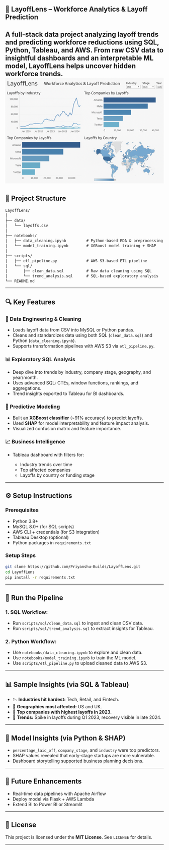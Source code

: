 ## 💼 LayoffLens – Workforce Analytics & Layoff Prediction

A full-stack data project analyzing layoff trends and predicting workforce reductions using **SQL**, **Python**, **Tableau**, and **AWS**. From raw CSV data to insightful dashboards and an interpretable ML model, LayoffLens helps uncover hidden workforce trends.
![alt text](LayoffLens.png)
---

## 📂 Project Structure

```
LayoffLens/
│
├── data/
│   └── layoffs.csv
│
├── notebooks/
│   ├── data_cleaning.ipynb         # Python-based EDA & preprocessing
│   └── model_training.ipynb        # XGBoost model training + SHAP
│
├── scripts/
│   ├── etl_pipeline.py             # AWS S3-based ETL pipeline
│   └── sql/
│       ├── clean_data.sql          # Raw data cleaning using SQL
│       └── trend_analysis.sql      # SQL-based exploratory analysis
└── README.md
```

---

## 🔍 Key Features

### 📌 Data Engineering & Cleaning

* Loads layoff data from CSV into MySQL or Python pandas.
* Cleans and standardizes data using both SQL (`clean_data.sql`) and Python (`data_cleaning.ipynb`).
* Supports transformation pipelines with AWS S3 via `etl_pipeline.py`.

### 📊 Exploratory SQL Analysis

* Deep dive into trends by industry, company stage, geography, and year/month.
* Uses advanced SQL: CTEs, window functions, rankings, and aggregations.
* Trend insights exported to Tableau for BI dashboards.

### 🤖 Predictive Modeling

* Built an **XGBoost classifier** (\~91% accuracy) to predict layoffs.
* Used **SHAP** for model interpretability and feature impact analysis.
* Visualized confusion matrix and feature importance.

### 📈 Business Intelligence

* Tableau dashboard with filters for:

  * Industry trends over time
  * Top affected companies
  * Layoffs by country or funding stage

---

## ⚙️ Setup Instructions

### Prerequisites

* Python 3.8+
* MySQL 8.0+ (for SQL scripts)
* AWS CLI + credentials (for S3 integration)
* Tableau Desktop (optional)
* Python packages in `requirements.txt`

### Setup Steps

```bash
git clone https://github.com/Priyanshu-Builds/LayoffLens.git
cd LayoffLens
pip install -r requirements.txt
```

---

## 🧪 Run the Pipeline

### 1. SQL Workflow:

* Run `scripts/sql/clean_data.sql` to ingest and clean CSV data.
* Run `scripts/sql/trend_analysis.sql` to extract insights for Tableau.

### 2. Python Workflow:

* Use `notebooks/data_cleaning.ipynb` to explore and clean data.
* Use `notebooks/model_training.ipynb` to train the ML model.
* Use `scripts/etl_pipeline.py` to upload cleaned data to AWS S3.


---

## 📊 Sample Insights (via SQL & Tableau)

* 📉 **Industries hit hardest:** Tech, Retail, and Fintech.
* 🧭 **Geographies most affected:** US and UK.
* 🏢 **Top companies with highest layoffs in 2023.**
* 📆 **Trends:** Spike in layoffs during Q1 2023, recovery visible in late 2024.

---

## 🔮 Model Insights (via Python & SHAP)

* `percentage_laid_off`, `company_stage`, and `industry` were top predictors.
* SHAP values revealed that early-stage startups are more vulnerable.
* Dashboard storytelling supported business planning decisions.

---

## 📌 Future Enhancements

* Real-time data pipelines with Apache Airflow
* Deploy model via Flask + AWS Lambda
* Extend BI to Power BI or Streamlit

---

## 📜 License

This project is licensed under the **MIT License**. See `LICENSE` for details.

---